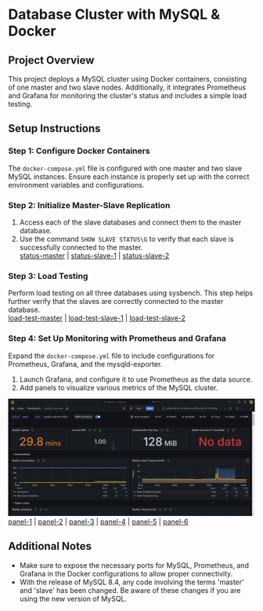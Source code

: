 # Database Cluster with MySQL & Docker

## Project Overview

This project deploys a MySQL cluster using Docker containers, consisting of one master and two slave nodes. Additionally, it integrates Prometheus and Grafana for monitoring the cluster's status and includes a simple load testing.

## Setup Instructions

### Step 1: Configure Docker Containers

The `docker-compose.yml` file is configured with one master and two slave MySQL instances. Ensure each instance is properly set up with the correct environment variables and configurations.

### Step 2: Initialize Master-Slave Replication

1. Access each of the slave databases and connect them to the master database.
2. Use the command `SHOW SLAVE STATUS\G` to verify that each slave is successfully connected to the master.  
[status-master](https://github.com/SummerEkko/data-cluster/blob/main/media/status-master.png) | [status-slave-1](https://github.com/SummerEkko/data-cluster/blob/main/media/status-slave-1.png) | [status-slave-2](https://github.com/SummerEkko/data-cluster/blob/main/media/status-slave-2.png)  

### Step 3: Load Testing

Perform load testing on all three databases using sysbench. This step helps further verify that the slaves are correctly connected to the master database.  
[load-test-master](https://github.com/SummerEkko/data-cluster/blob/main/media/load-test-master.png) | [load-test-slave-1](https://github.com/SummerEkko/data-cluster/blob/main/media/load-test-slave-1.png) | [load-test-slave-2](https://github.com/SummerEkko/data-cluster/blob/main/media/load-test-slave-2.png)  

### Step 4: Set Up Monitoring with Prometheus and Grafana

Expand the `docker-compose.yml` file to include configurations for Prometheus, Grafana, and the mysqld-exporter.

1. Launch Grafana, and configure it to use Prometheus as the data source.
2. Add panels to visualize various metrics of the MySQL cluster.  
  
![Grafana Dashboard](https://github.com/SummerEkko/data-cluster/blob/main/media/panel-1.png "Grafana Dashboard")  
[panel-1](https://github.com/SummerEkko/data-cluster/blob/main/media/panel-1.png) | [panel-2](https://github.com/SummerEkko/data-cluster/blob/main/media/panel-2.png) | [panel-3](https://github.com/SummerEkko/data-cluster/blob/main/media/panel-3.png) | [panel-4](https://github.com/SummerEkko/data-cluster/blob/main/media/panel-4.png) | [panel-5](https://github.com/SummerEkko/data-cluster/blob/main/media/panel-5.png) | [panel-6](https://github.com/SummerEkko/data-cluster/blob/main/media/panel-6.png)  

## Additional Notes

- Make sure to expose the necessary ports for MySQL, Prometheus, and Grafana in the Docker configurations to allow proper connectivity.
- With the release of MySQL 8.4, any code involving the terms 'master' and 'slave' has been changed. Be aware of these changes if you are using the new version of MySQL.
